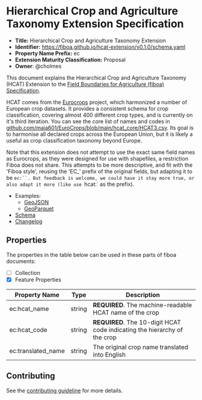 # Hierarchical Crop and Agriculture Taxonomy Extension Specification

- **Title:** Hierarchical Crop and Agriculture Taxonomy Extension
- **Identifier:** <https://fiboa.github.io/hcat-extension/v0.1.0/schema.yaml>
- **Property Name Prefix:** ec
- **Extension Maturity Classification:** Proposal
- **Owner**: @cholmes

This document explains the Hierarchical Crop and Agriculture Taxonomy (HCAT) Extension to the
[Field Boundaries for Agriculture (fiboa) Specification](https://github.com/fiboa/specification).

HCAT comes from the [Eurocrops](https://github.com/maja601/EuroCrops) project, which harmonized a
number of European crop datasets. It provides a consistent schema for crop classification, covering
almost 400 different crop types, and is currently on it's third iteration. You can see the core
list of names and codes in [github.com/maja601/EuroCrops/blob/main/hcat_core/HCAT3.csv](https://github.com/maja601/EuroCrops/blob/main/hcat_core/HCAT3.csv). 
Its goal is to harmonise all declared crops across the European Union, but it is likely a useful
as crop classification taxonomy beyond Europe. 

Note that this extension does not attempt to use the exact same field names as Eurocrops, as they
were designed for use with shapefiles, a restriction Fiboa does not share. This attempts to be
more descriptive, and fit with the 'Fiboa style', reusing the 'EC_' prefix of the original fields,
but adapting it to be `ec:``. But feedback is welcome, we could have it stay more true, or also
adapt it more (like use `hcat:` as the prefix).

- Examples:
  - [GeoJSON](examples/geojson/)
  - [GeoParquet](examples/geoparquet/)
- [Schema](schema/schema.yaml)
- [Changelog](./CHANGELOG.md)

## Properties

The properties in the table below can be used in these parts of fiboa documents:

- [ ] Collection
- [x] Feature Properties

| Property Name   | Type   | Description |
| --------------- | ------ | ----------- |
| ec:hcat_name | string | **REQUIRED**. The machine-readable HCAT name of the crop |
| ec:hcat_code | string | **REQUIRED**. The 10-digit HCAT code indicating the hierarchy of the crop |
| ec:translated_name | string | The original crop name translated into English |

## Contributing

See the [contributing guideline](CONTRIBUTING.md) for more details.

